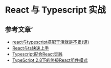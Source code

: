# React 与 Typescript 实战

## 参考文章‘

* [react与typescript搭配干活就是不累(译)][1]
* [React与ts快速上手][2]
* [Typescript配合React实践][3]
* [TypeScript 2.8下的终极React组件模式][4]

[1]: https://juejin.im/post/5c6ad288e51d457fd6233821
[2]: https://www.html.cn/doc/typescript/doc/handbook/tutorials/React.html
[3]: https://www.jianshu.com/p/f2c88bfc1588
[4]: https://juejin.im/post/5b07caf16fb9a07aa83f2977#heading-12